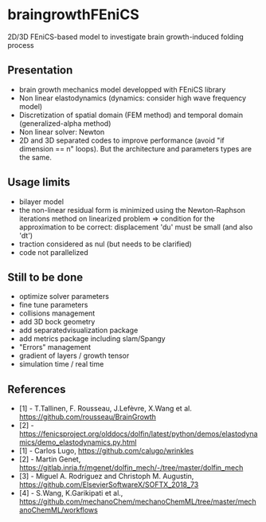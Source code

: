 # braingrowthFEniCS
 2D/3D FEniCS-based model to investigate brain growth-induced folding process
 
## Presentation
- brain growth mechanics model developped with FEniCS library
- Non linear elastodynamics (dynamics: consider high wave frequency model) 
- Discretization of spatial domain (FEM method) and temporal domain (generalized-alpha method)
- Non linear solver: Newton
- 2D and 3D separated codes to improve performance (avoid "if dimension == n" loops). But the architecture and parameters types are the same.

## Usage limits
- bilayer model
- the non-linear residual form is minimized using the Newton-Raphson iterations method on linearized problem => condition for the approximation to be correct: displacement 'du' must be small (and also 'dt')
- traction considered as nul (but needs to be clarified)
- code not parallelized

## Still to be done
- optimize solver parameters
- fine tune parameters
- collisions management
- add 3D bock geometry
- add separatedvisualization package
- add metrics package including slam/Spangy
- "Errors" management
- gradient of layers / growth tensor
- simulation time / real time

## References
- [1] - T.Tallinen, F. Rousseau, J.Lefèvre, X.Wang et al. https://github.com/rousseau/BrainGrowth
- [2] - https://fenicsproject.org/olddocs/dolfin/latest/python/demos/elastodynamics/demo_elastodynamics.py.html
- [1] - Carlos Lugo, https://github.com/calugo/wrinkles 
- [2] - Martin Genet, https://gitlab.inria.fr/mgenet/dolfin_mech/-/tree/master/dolfin_mech 
- [3] - Miguel A. Rodriguez and Christoph M. Augustin, https://github.com/ElsevierSoftwareX/SOFTX_2018_73
- [4] - S.Wang, K.Garikipati et al., https://github.com/mechanoChem/mechanoChemML/tree/master/mechanoChemML/workflows 

